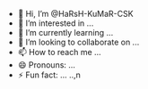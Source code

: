 - 👋 Hi, I’m @HaRsH-KuMaR-CSK
- 👀 I’m interested in ...
- 🌱 I’m currently learning ...
- 💞️ I’m looking to collaborate on ...
- 📫 How to reach me ...
- 😄 Pronouns: ...
- ⚡ Fun fact: ...
..,n
<!---
HaRsH-KuMaR-CSK/HaRsH-KuMaR-CSK is a ✨ special ✨ repository because its `README.md` (this file) appears on your GitHub profile.
You can click the Preview link to take a look at your changes.
--->
